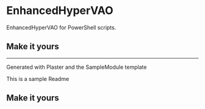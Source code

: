 # EnhancedHyperVAO

EnhancedHyperVAO for PowerShell scripts.

## Make it yours

---
Generated with Plaster and the SampleModule template


This is a sample Readme

## Make it yours
